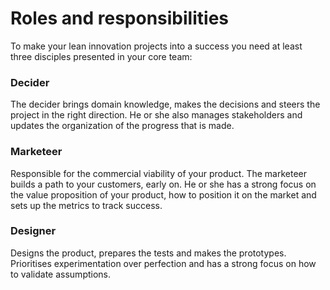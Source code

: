 # Roles and responsibilities

To make your lean innovation projects into a success you need at least three disciples presented in your core team:

### Decider

The decider brings domain knowledge, makes the decisions and steers the project in the right direction. He or she also manages stakeholders and updates the organization of the progress that is made.

### Marketeer

Responsible for the commercial viability of your product. The marketeer builds a path to your customers, early on. He or she has a strong focus on the value proposition of your product, how to position it on the market and sets up the metrics to track success.

### Designer

Designs the product, prepares the tests and makes the prototypes. Prioritises experimentation over perfection and has a strong focus on how to validate assumptions.

